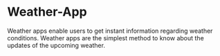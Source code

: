 # Weather-App
Weather apps enable users to get instant information regarding weather conditions. 
Weather apps are the simplest method to know about the updates of the upcoming weather.





